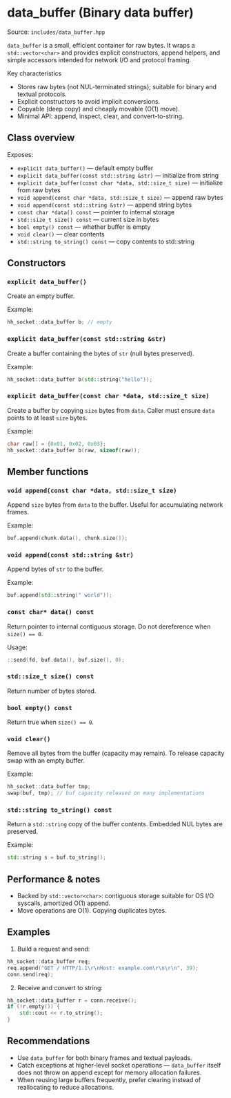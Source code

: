 # data_buffer (Binary data buffer)

Source: `includes/data_buffer.hpp`

`data_buffer` is a small, efficient container for raw bytes. It wraps a `std::vector<char>` and provides explicit constructors, append helpers, and simple accessors intended for network I/O and protocol framing.

Key characteristics

- Stores raw bytes (not NUL-terminated strings); suitable for binary and textual protocols.
- Explicit constructors to avoid implicit conversions.
- Copyable (deep copy) and cheaply movable (O(1) move).
- Minimal API: append, inspect, clear, and convert-to-string.

## Class overview

Exposes:

- `explicit data_buffer()` — default empty buffer
- `explicit data_buffer(const std::string &str)` — initialize from string
- `explicit data_buffer(const char *data, std::size_t size)` — initialize from raw bytes
- `void append(const char *data, std::size_t size)` — append raw bytes
- `void append(const std::string &str)` — append string bytes
- `const char *data() const` — pointer to internal storage
- `std::size_t size() const` — current size in bytes
- `bool empty() const` — whether buffer is empty
- `void clear()` — clear contents
- `std::string to_string() const` — copy contents to std::string

## Constructors

### `explicit data_buffer()`

Create an empty buffer.

Example:

```cpp
hh_socket::data_buffer b; // empty
```

### `explicit data_buffer(const std::string &str)`

Create a buffer containing the bytes of `str` (null bytes preserved).

Example:

```cpp
hh_socket::data_buffer b(std::string("hello"));
```

### `explicit data_buffer(const char *data, std::size_t size)`

Create a buffer by copying `size` bytes from `data`. Caller must ensure `data` points to at least `size` bytes.

Example:

```cpp
char raw[] = {0x01, 0x02, 0x03};
hh_socket::data_buffer b(raw, sizeof(raw));
```

## Member functions

### `void append(const char *data, std::size_t size)`

Append `size` bytes from `data` to the buffer. Useful for accumulating network frames.

Example:

```cpp
buf.append(chunk.data(), chunk.size());
```

### `void append(const std::string &str)`

Append bytes of `str` to the buffer.

Example:

```cpp
buf.append(std::string(" world"));
```

### `const char* data() const`

Return pointer to internal contiguous storage. Do not dereference when `size() == 0`.

Usage:

```cpp
::send(fd, buf.data(), buf.size(), 0);
```

### `std::size_t size() const`

Return number of bytes stored.

### `bool empty() const`

Return true when `size() == 0`.

### `void clear()`

Remove all bytes from the buffer (capacity may remain). To release capacity swap with an empty buffer.

Example:

```cpp
hh_socket::data_buffer tmp;
swap(buf, tmp); // buf capacity released on many implementations
```

### `std::string to_string() const`

Return a `std::string` copy of the buffer contents. Embedded NUL bytes are preserved.

Example:

```cpp
std::string s = buf.to_string();
```

## Performance & notes

- Backed by `std::vector<char>`: contiguous storage suitable for OS I/O syscalls, amortized O(1) append.
- Move operations are O(1). Copying duplicates bytes.

## Examples

1. Build a request and send:

```cpp
hh_socket::data_buffer req;
req.append("GET / HTTP/1.1\r\nHost: example.com\r\n\r\n", 39);
conn.send(req);
```

2. Receive and convert to string:

```cpp
hh_socket::data_buffer r = conn.receive();
if (!r.empty()) {
    std::cout << r.to_string();
}
```

## Recommendations

- Use `data_buffer` for both binary frames and textual payloads.
- Catch exceptions at higher-level socket operations — `data_buffer` itself does not throw on append except for memory allocation failures.
- When reusing large buffers frequently, prefer clearing instead of reallocating to reduce allocations.
